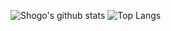 ![Shogo's github stats](https://github-readme-stats.vercel.app/api?username=shogo-makishima&theme=dark&show_icons=true)
![Top Langs](https://github-readme-stats.vercel.app/api/top-langs/?username=shogo-makishima&layout=compact&hide=c)
